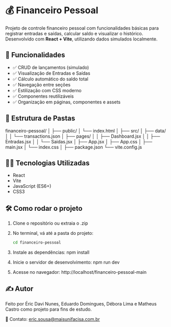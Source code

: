 # 💰 Financeiro Pessoal

Projeto de controle financeiro pessoal com funcionalidades básicas para registrar entradas e saídas, calcular saldo e visualizar o histórico. Desenvolvido com **React + Vite**, utilizando dados simulados localmente.


## 🚀 Funcionalidades

- ✅ CRUD de lançamentos (simulado)
- ✅ Visualização de Entradas e Saídas
- ✅ Cálculo automático do saldo total
- ✅ Navegação entre seções
- ✅ Estilização com CSS moderno
- ✅ Componentes reutilizáveis
- ✅ Organização em páginas, componentes e assets


## 📁 Estrutura de Pastas

financeiro-pessoal/
│
├── public/
│ └── index.html
│
├── src/
│ ├── data/
│ │ └── transactions.json
│ ├── pages/
│ │ ├── Dashboard.jsx
│ │ ├── Entradas.jsx
│ │ └── Saidas.jsx
│ ├── App.jsx
│ ├── App.css
│ ├── main.jsx
│ └── index.css
│
├── package.json
└── vite.config.js


## 🧑‍💻 Tecnologias Utilizadas

- React
- Vite
- JavaScript (ES6+)
- CSS3


## 🛠️ Como rodar o projeto

1. Clone o repositório ou extraia o .zip
2. No terminal, vá até a pasta do projeto:
   ```bash
   cd financeiro-pessoal

3. Instale as dependências:
npm install

4. Inicie o servidor de desenvolvimento:
npm run dev

5. Acesse no navegador:
http://localhost/financeiro-pessoal-main


## ✍️ Autor

Feito por Éric Davi Nunes, Eduardo Domingues, Débora Lima e Matheus Castro como projeto para fins de estudo.

📧 Contato: eric.sousa@maisunifacisa.com.br
